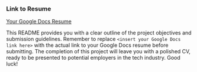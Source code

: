 
### Link to Resume
[Your Google Docs Resume](<https://docs.google.com/document/d/1HK36Ll8llc24fVtXjnrFNalgfgTvUrnawCKDDjYXrho/edit?usp=sharing>)

This README provides you with a clear outline of the project objectives and submission guidelines. Remember to replace `<insert your Google Docs link here>` with the actual link to your Google Docs resume before submitting. The completion of this project will leave you with a polished CV, ready to be presented to potential employers in the tech industry. Good luck!
